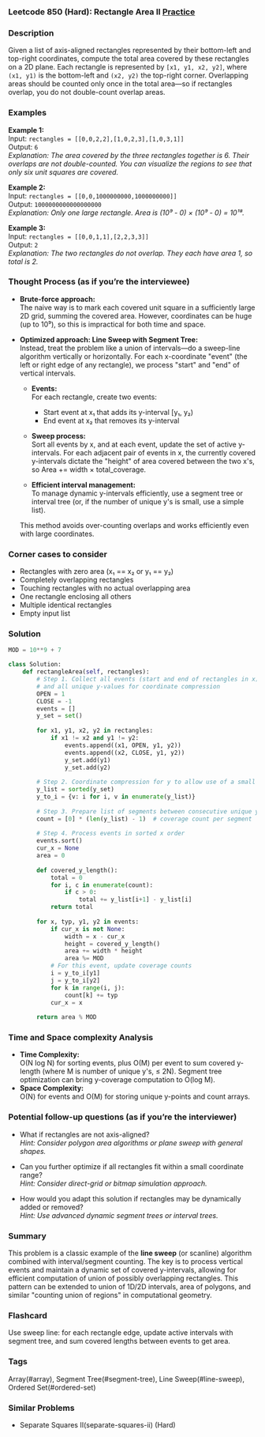 ### Leetcode 850 (Hard): Rectangle Area II [Practice](https://leetcode.com/problems/rectangle-area-ii)

### Description  
Given a list of axis-aligned rectangles represented by their bottom-left and top-right coordinates, compute the total area covered by these rectangles on a 2D plane. Each rectangle is represented by `[x1, y1, x2, y2]`, where `(x1, y1)` is the bottom-left and `(x2, y2)` the top-right corner. Overlapping areas should be counted only once in the total area—so if rectangles overlap, you do not double-count overlap areas.

### Examples  

**Example 1:**  
Input: `rectangles = [[0,0,2,2],[1,0,2,3],[1,0,3,1]]`  
Output: `6`  
*Explanation: The area covered by the three rectangles together is 6. Their overlaps are not double-counted. You can visualize the regions to see that only six unit squares are covered.*

**Example 2:**  
Input: `rectangles = [[0,0,1000000000,1000000000]]`  
Output: `1000000000000000000`  
*Explanation: Only one large rectangle. Area is (10⁹ - 0) × (10⁹ - 0) = 10¹⁸.*

**Example 3:**  
Input: `rectangles = [[0,0,1,1],[2,2,3,3]]`  
Output: `2`  
*Explanation: The two rectangles do not overlap. They each have area 1, so total is 2.*

### Thought Process (as if you’re the interviewee)  
- **Brute-force approach:**  
  The naive way is to mark each covered unit square in a sufficiently large 2D grid, summing the covered area. However, coordinates can be huge (up to 10⁹), so this is impractical for both time and space.
  
- **Optimized approach: Line Sweep with Segment Tree:**  
  Instead, treat the problem like a union of intervals—do a sweep-line algorithm vertically or horizontally. For each x-coordinate "event" (the left or right edge of any rectangle), we process "start" and "end" of vertical intervals.

  - **Events:**  
    For each rectangle, create two events:
    - Start event at x₁ that adds its y-interval [y₁, y₂)
    - End event at x₂ that removes its y-interval

  - **Sweep process:**  
    Sort all events by x, and at each event, update the set of active y-intervals. For each adjacent pair of events in x, the currently covered y-intervals dictate the "height" of area covered between the two x's, so Area += width × total_coverage.

  - **Efficient interval management:**  
    To manage dynamic y-intervals efficiently, use a segment tree or interval tree (or, if the number of unique y's is small, use a simple list).

  This method avoids over-counting overlaps and works efficiently even with large coordinates.

### Corner cases to consider  
- Rectangles with zero area (x₁ == x₂ or y₁ == y₂)
- Completely overlapping rectangles
- Touching rectangles with no actual overlapping area
- One rectangle enclosing all others
- Multiple identical rectangles
- Empty input list

### Solution

```python
MOD = 10**9 + 7

class Solution:
    def rectangleArea(self, rectangles):
        # Step 1. Collect all events (start and end of rectangles in x)
        # and all unique y-values for coordinate compression
        OPEN = 1
        CLOSE = -1
        events = []
        y_set = set()
        
        for x1, y1, x2, y2 in rectangles:
            if x1 != x2 and y1 != y2:
                events.append((x1, OPEN, y1, y2))
                events.append((x2, CLOSE, y1, y2))
                y_set.add(y1)
                y_set.add(y2)
        
        # Step 2. Coordinate compression for y to allow use of a small segment tree
        y_list = sorted(y_set)
        y_to_i = {v: i for i, v in enumerate(y_list)}
        
        # Step 3. Prepare list of segments between consecutive unique y-values
        count = [0] * (len(y_list) - 1)  # coverage count per segment
        
        # Step 4. Process events in sorted x order
        events.sort()
        cur_x = None
        area = 0
        
        def covered_y_length():
            total = 0
            for i, c in enumerate(count):
                if c > 0:
                    total += y_list[i+1] - y_list[i]
            return total
        
        for x, typ, y1, y2 in events:
            if cur_x is not None:
                width = x - cur_x
                height = covered_y_length()
                area += width * height
                area %= MOD
            # For this event, update coverage counts
            i = y_to_i[y1]
            j = y_to_i[y2]
            for k in range(i, j):
                count[k] += typ
            cur_x = x
        
        return area % MOD
```

### Time and Space complexity Analysis  

- **Time Complexity:**  
  O(N log N) for sorting events, plus O(M) per event to sum covered y-length (where M is number of unique y's, ≤ 2N). Segment tree optimization can bring y-coverage computation to O(log M).
- **Space Complexity:**  
  O(N) for events and O(M) for storing unique y-points and count arrays.

### Potential follow-up questions (as if you’re the interviewer)  

- What if rectangles are not axis-aligned?  
  *Hint: Consider polygon area algorithms or plane sweep with general shapes.*

- Can you further optimize if all rectangles fit within a small coordinate range?  
  *Hint: Consider direct-grid or bitmap simulation approach.*

- How would you adapt this solution if rectangles may be dynamically added or removed?  
  *Hint: Use advanced dynamic segment trees or interval trees.*

### Summary
This problem is a classic example of the **line sweep** (or scanline) algorithm combined with interval/segment counting. The key is to process vertical events and maintain a dynamic set of covered y-intervals, allowing for efficient computation of union of possibly overlapping rectangles. This pattern can be extended to union of 1D/2D intervals, area of polygons, and similar "counting union of regions" in computational geometry.


### Flashcard
Use sweep line: for each rectangle edge, update active intervals with segment tree, and sum covered lengths between events to get area.

### Tags
Array(#array), Segment Tree(#segment-tree), Line Sweep(#line-sweep), Ordered Set(#ordered-set)

### Similar Problems
- Separate Squares II(separate-squares-ii) (Hard)